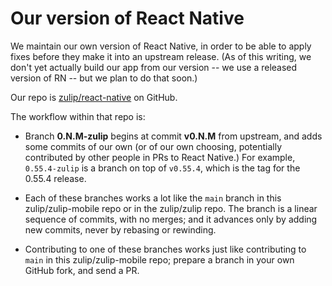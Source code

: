 # Our version of React Native

We maintain our own version of React Native, in order to be able to apply
fixes before they make it into an upstream release.  (As of this writing, we
don't yet actually build our app from our version -- we use a released
version of RN -- but we plan to do that soon.)

Our repo is [zulip/react-native](https://github.com/zulip/react-native) on
GitHub.

The workflow within that repo is:

* Branch **0.N.M-zulip** begins at commit **v0.N.M** from upstream, and adds
  some commits of our own (or of our own choosing, potentially contributed
  by other people in PRs to React Native.)  For example, `0.55.4-zulip` is a
  branch on top of `v0.55.4`, which is the tag for the 0.55.4 release.

* Each of these branches works a lot like the `main` branch in this
  zulip/zulip-mobile repo or in the zulip/zulip repo.  The branch is a
  linear sequence of commits, with no merges; and it advances only by adding
  new commits, never by rebasing or rewinding.

* Contributing to one of these branches works just like contributing to
  `main` in this zulip/zulip-mobile repo; prepare a branch in your own
  GitHub fork, and send a PR.
